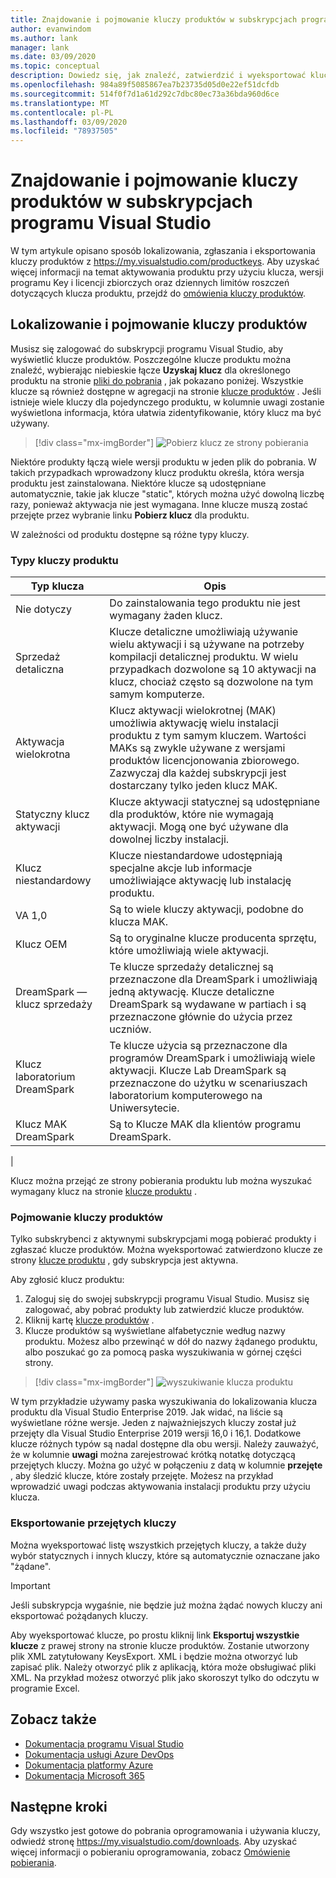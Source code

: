```yaml
---
title: Znajdowanie i pojmowanie kluczy produktów w subskrypcjach programu Visual Studio | Microsoft Docs
author: evanwindom
ms.author: lank
manager: lank
ms.date: 03/09/2020
ms.topic: conceptual
description: Dowiedz się, jak znaleźć, zatwierdzić i wyeksportować klucze produktów w subskrypcjach programu Visual Studio
ms.openlocfilehash: 984a89f5085867ea7b23735d05d0e22ef51dcfdb
ms.sourcegitcommit: 514f0f7d1a61d292c7dbc80ec73a36bda960d6ce
ms.translationtype: MT
ms.contentlocale: pl-PL
ms.lasthandoff: 03/09/2020
ms.locfileid: "78937505"
---
```

# <a name="finding-and-claiming-product-keys-in-visual-studio-subscriptions"></a>Znajdowanie i pojmowanie kluczy produktów w subskrypcjach programu Visual Studio
W tym artykule opisano sposób lokalizowania, zgłaszania i eksportowania kluczy produktów z https://my.visualstudio.com/productkeys.  Aby uzyskać więcej informacji na temat aktywowania produktu przy użyciu klucza, wersji programu Key i licencji zbiorczych oraz dziennych limitów roszczeń dotyczących klucza produktu, przejdź do [omówienia kluczy produktów](product-keys.md).

## <a name="locating-and-claiming-product-keys"></a>Lokalizowanie i pojmowanie kluczy produktów
Musisz się zalogować do subskrypcji programu Visual Studio, aby wyświetlić klucze produktów. Poszczególne klucze produktu można znaleźć, wybierając niebieskie łącze **Uzyskaj klucz** dla określonego produktu na stronie [pliki do pobrania](https://my.visualstudio.com/downloads) , jak pokazano poniżej.  Wszystkie klucze są również dostępne w agregacji na stronie [klucze produktów](https://my.visualstudio.com/productkeys?wt.mc_id=o~msft~docs) . Jeśli istnieje wiele kluczy dla pojedynczego produktu, w kolumnie uwagi zostanie wyświetlona informacja, która ułatwia zidentyfikowanie, który klucz ma być używany.
> [!div class="mx-imgBorder"]
> ![Pobierz klucz ze strony pobierania](_img/product-keys/download-get-key.png)

Niektóre produkty łączą wiele wersji produktu w jeden plik do pobrania. W takich przypadkach wprowadzony klucz produktu określa, która wersja produktu jest zainstalowana.
Niektóre klucze są udostępniane automatycznie, takie jak klucze "static", których można użyć dowolną liczbę razy, ponieważ aktywacja nie jest wymagana. Inne klucze muszą zostać przejęte przez wybranie linku **Pobierz klucz** dla produktu.

W zależności od produktu dostępne są różne typy kluczy.

### <a name="product-key-types"></a>Typy kluczy produktu

|    Typ klucza           |    Opis                                                                                                                                                                                                           |
|-------------------------------|------------------------------------------------------------------------------------------------------------------------------------------------------------------------------------------------------------------------------------------------------------|
|    Nie dotyczy                    |    Do zainstalowania tego produktu nie jest wymagany żaden klucz.                                                       |
|    Sprzedaż detaliczna                     |    Klucze detaliczne umożliwiają używanie wielu aktywacji i są używane na potrzeby kompilacji detalicznej produktu. W wielu przypadkach dozwolone są 10 aktywacji na klucz, chociaż często są dozwolone na tym samym komputerze.                                                       |
|    Aktywacja wielokrotna        |    Klucz aktywacji wielokrotnej (MAK) umożliwia aktywację wielu instalacji produktu z tym samym kluczem. Wartości MAKs są zwykle używane z wersjami produktów licencjonowania zbiorowego. Zazwyczaj dla każdej subskrypcji jest dostarczany tylko jeden klucz MAK.    |
|    Statyczny klucz aktywacji    |    Klucze aktywacji statycznej są udostępniane dla produktów, które nie wymagają aktywacji. Mogą one być używane dla dowolnej liczby instalacji.                                                                                                                  |
|    Klucz niestandardowy                 |    Klucze niestandardowe udostępniają specjalne akcje lub informacje umożliwiające aktywację lub instalację produktu.                                                                                                                                                                |
|    VA 1,0                     |    Są to wiele kluczy aktywacji, podobne do klucza MAK.                                                                                                                                                                                                 |
|    Klucz OEM                    |    Są to oryginalne klucze producenta sprzętu, które umożliwiają wiele aktywacji.                                                                                                                                                                       |
|    DreamSpark — klucz sprzedaży    |    Te klucze sprzedaży detalicznej są przeznaczone dla DreamSpark i umożliwiają jedną aktywację. Klucze detaliczne DreamSpark są wydawane w partiach i są przeznaczone głównie do użycia przez uczniów.                                                                                     |
|    Klucz laboratorium DreamSpark         |    Te klucze użycia są przeznaczone dla programów DreamSpark i umożliwiają wiele aktywacji. Klucze Lab DreamSpark są przeznaczone do użytku w scenariuszach laboratorium komputerowego na Uniwersytecie.                                                                                       |
|    Klucz MAK DreamSpark         |    Są to Klucze MAK dla klientów programu DreamSpark.                                                                                                                                                                                                  |
|

Klucz można przejąć ze strony pobierania produktu lub można wyszukać wymagany klucz na stronie [klucze produktu](https://my.visualstudio.com/productkeys) .

### <a name="claiming-product-keys"></a>Pojmowanie kluczy produktów
Tylko subskrybenci z aktywnymi subskrypcjami mogą pobierać produkty i zgłaszać klucze produktów.  Można wyeksportować zatwierdzono klucze ze strony [klucze produktu](https://my.visualstudio.com/productkeys) , gdy subskrypcja jest aktywna.

Aby zgłosić klucz produktu:
1. Zaloguj się do swojej subskrypcji programu Visual Studio.  Musisz się zalogować, aby pobrać produkty lub zatwierdzić klucze produktów.
2. Kliknij kartę [klucze produktów](https://my.visualstudio.com/productkeys?wt.mc_id=o~msft~docs) .
3. Klucze produktów są wyświetlane alfabetycznie według nazwy produktu.  Możesz albo przewinąć w dół do nazwy żądanego produktu, albo poszukać go za pomocą paska wyszukiwania w górnej części strony.
> [!div class="mx-imgBorder"]
> ![wyszukiwanie klucza produktu](_img/product-keys/search-keys.png)
   
W tym przykładzie używamy paska wyszukiwania do lokalizowania klucza produktu dla Visual Studio Enterprise 2019.
Jak widać, na liście są wyświetlane różne wersje.  Jeden z najważniejszych kluczy został już przejęty dla Visual Studio Enterprise 2019 wersji 16,0 i 16,1.  Dodatkowe klucze różnych typów są nadal dostępne dla obu wersji. Należy zauważyć, że w kolumnie **uwagi** można zarejestrować krótką notatkę dotyczącą przejętych kluczy.  Można go użyć w połączeniu z datą w kolumnie **przejęte** , aby śledzić klucze, które zostały przejęte.  Możesz na przykład wprowadzić uwagi podczas aktywowania instalacji produktu przy użyciu klucza.

### <a name="exporting-your-claimed-keys"></a>Eksportowanie przejętych kluczy
Można wyeksportować listę wszystkich przejętych kluczy, a także duży wybór statycznych i innych kluczy, które są automatycznie oznaczane jako "żądane".

> [!IMPORTANT]
> Jeśli subskrypcja wygaśnie, nie będzie już można żądać nowych kluczy ani eksportować pożądanych kluczy.

Aby wyeksportować klucze, po prostu kliknij link **Eksportuj wszystkie klucze** z prawej strony na stronie klucze produktów.  Zostanie utworzony plik XML zatytułowany KeysExport. XML i będzie można otworzyć lub zapisać plik.  Należy otworzyć plik z aplikacją, która może obsługiwać pliki XML.  Na przykład możesz otworzyć plik jako skoroszyt tylko do odczytu w programie Excel.

## <a name="see-also"></a>Zobacz także
- [Dokumentacja programu Visual Studio](https://docs.microsoft.com/visualstudio/)
- [Dokumentacja usługi Azure DevOps](https://docs.microsoft.com/azure/devops/)
- [Dokumentacja platformy Azure](https://docs.microsoft.com/azure/)
- [Dokumentacja Microsoft 365](https://docs.microsoft.com/microsoft-365/)

## <a name="next-steps"></a>Następne kroki
Gdy wszystko jest gotowe do pobrania oprogramowania i używania kluczy, odwiedź stronę https://my.visualstudio.com/downloads.  Aby uzyskać więcej informacji o pobieraniu oprogramowania, zobacz [Omówienie pobierania](download-software.md).
